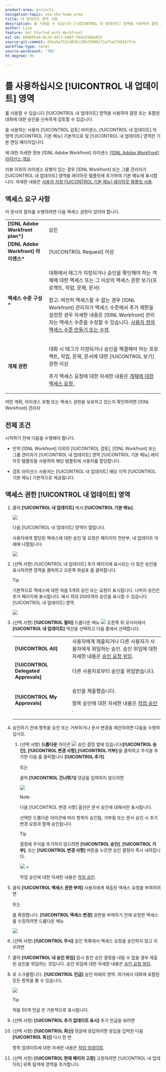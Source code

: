 ```yaml
---
product-area: projects
navigation-topic: use-the-home-area
title: 내 업데이트 영역 사용
description: 를 사용할 수 있습니다 [!UICONTROL 내 업데이트] 영역을 사용하여 결정 또는 포함된 대화에 대한 승인을 신속하게 검토할 수 있습니다.
author: Lisa
feature: Get Started with Workfront
exl-id: 809605a0-8c24-4873-b98f-504a158be022
source-git-commit: d1babaf52c4035c20bf3990272af5a2f401b7fcb
workflow-type: tm+mt
source-wordcount: '765'
ht-degree: 0%

---
```


# 를 사용하십시오 [!UICONTROL 내 업데이트] 영역

<!--
<p data-mc-conditions="QuicksilverOrClassic.Draft mode">(NOTE: there is a similar article like this in the "My Work" folder that is conditioned for Classic only)</p>
-->

를 사용할 수 있습니다 [!UICONTROL 내 업데이트] 영역을 사용하여 결정 또는 포함된 대화에 대한 승인을 신속하게 검토할 수 있습니다.

을 사용하는 사용자 [!UICONTROL 검토] 라이센스, [!UICONTROL 내 업데이트] 의 영역 [!UICONTROL 기본 메뉴] 기본적으로 및 [!UICONTROL 내 업데이트] 영역은 기본 랜딩 페이지입니다.

에 대한 자세한 정보 [!DNL Adobe Workfront] 라이센스 [[!DNL Adobe Workfront] 라이선스 개요](../../../administration-and-setup/add-users/access-levels-and-object-permissions/wf-licenses.md).

리뷰 이외의 라이센스 유형이 있는 경우 [!DNL Workfront] 또는 그룹 관리자가 [!UICONTROL 내 업데이트] 영역을 레이아웃 템플릿에 추가하여 기본 메뉴에 표시합니다. 자세한 내용은 [사용자 지정 [!UICONTROL 기본 메뉴] 레이아웃 템플릿 사용](../../../administration-and-setup/customize-workfront/use-layout-templates/customize-main-menu.md).

## 액세스 요구 사항

이 문서의 절차를 수행하려면 다음 액세스 권한이 있어야 합니다.

<table style="table-layout:auto"> 
 <col> 
 <col> 
 <tbody> 
  <tr> 
   <td role="rowheader"><strong>[!DNL Adobe Workfront plan*]</strong></td> 
   <td> <p>모든</p> </td> 
  </tr> 
  <tr> 
   <td role="rowheader"><strong>[!DNL Adobe Workfront] 라이센스*</strong></td> 
   <td> <p>[!UICONTROL Request] 이상</p> </td> 
  </tr> 
  <tr> 
   <td role="rowheader"><strong>액세스 수준 구성*</strong></td> 
   <td> <p>대화에서 태그가 지정되거나 승인을 확인해야 하는 객체에 대한 액세스 또는 그 이상의 액세스 권한 보기(프로젝트, 작업, 문제, 문서)</p> <p>참고: 여전히 액세스할 수 없는 경우 [!DNL Workfront] 관리자가 액세스 수준에서 추가 제한을 설정한 경우 자세한 내용은 [!DNL Workfront] 관리자는 액세스 수준을 수정할 수 있습니다. <a href="../../../administration-and-setup/add-users/configure-and-grant-access/create-modify-access-levels.md" class="MCXref xref">사용자 정의 액세스 수준 만들기 또는 수정</a>.</p> </td> 
  </tr> 
  <tr> 
   <td role="rowheader"><strong>개체 권한</strong></td> 
   <td> <p>대화 시 태그가 지정되거나 승인을 해결해야 하는 프로젝트, 작업, 문제, 문서에 대한 [!UICONTROL 보기] 권한 이상</p> <p>추가 액세스 요청에 대한 자세한 내용은 <a href="../../../workfront-basics/grant-and-request-access-to-objects/request-access.md" class="MCXref xref">개체에 대한 액세스 요청 </a>.</p> </td> 
  </tr> 
 </tbody> 
</table>

어떤 계획, 라이센스 유형 또는 액세스 권한을 보유하고 있는지 확인하려면 [!DNL Workfront] 관리자

## 전제 조건

시작하기 전에 다음을 수행해야 합니다.

* 만약 [!DNL Workfront] 이외의 [!UICONTROL 검토], [!DNL Workfront] 또는 그룹 관리자가 [!UICONTROL 내 업데이트] 영역 [!UICONTROL 기본 메뉴] 레이아웃 템플릿을 사용하여 해당 템플릿에 사용자를 할당합니다.

* 검토 라이선스 사용자는 [!UICONTROL 내 업데이트] 해당 지역 [!UICONTROL 기본 메뉴] 기본적으로 제공됩니다.

## 액세스 권한 [!UICONTROL 내 업데이트] 영역

1. 클릭 **[!UICONTROL 내 업데이트]** 에서 **[!UICONTROL 기본 메뉴]**.

   ![](assets/access-my-updates-from-main-menu-reviewer-user-nwe-350x294.png)

   다음 [!UICONTROL 내 업데이트] 영역이 열립니다.

   사용자에게 할당된 액세스에 대한 승인 및 요청은 페이지의 전반부, 내 업데이트 아래에 나열됩니다.

   ![](assets/my-updates-mentions-for-reviwers-nwe-350x418.png)

1. (선택 사항) [!UICONTROL 내 업데이트] 추가 페이지에 표시되는 더 많은 승인을 표시하려면 영역을 클릭하고 오른쪽 화살표 를 클릭합니다.

   >[!TIP]
   >
   >기본적으로 액세스에 대한 처음 5개의 승인 또는 요청이 표시됩니다. 나머지 승인은 추가 페이지에 표시됩니다. 에서 최대 2000개의 승인을 표시할 수 있습니다 [!UICONTROL 내 업데이트] 영역.

   ![](assets/pagination-for-my-updates-page-highlighted-nwe-350x78.png)

1. (선택 사항) **[!UICONTROL 필터]** 드롭다운 메뉴 ![](assets/filter-nwepng.png) 오른쪽 위 모서리에서 **[!UICONTROL 내 업데이트]** 섹션을 선택하고 다음 중에서 선택합니다.

   <table style="table-layout:auto"> 
    <col> 
    </col> 
    <col> 
    </col> 
    <tbody> 
     <tr> 
      <td role="rowheader"><strong>[!UICONTROL All]</strong></td> 
      <td>사용자에게 제출되거나 다른 사용자가 사용자에게 위임하는 승인. 승인 위임에 대한 자세한 내용은 <a href="../../../review-and-approve-work/manage-approvals/delegate-approval-requests.md" class="MCXref xref">승인 요청 위임</a>. </td> 
     </tr> 
     <tr> 
      <td role="rowheader"><strong>[!UICONTROL Delegated Approvals]</strong></td> 
      <td>다른 사용자로부터 승인을 위임받습니다. </td> 
     </tr> 
     <tr> 
      <td role="rowheader"><strong>[!UICONTROL My Approvals]</strong></td> 
      <td> <p>승인을 제출했습니다. </p> <p>항목 승인에 대한 자세한 내용은 <a href="../../../review-and-approve-work/manage-approvals/approving-work.md" class="MCXref xref">작업 승인 </a>.</p> </td> 
     </tr> 
    </tbody> 
   </table>

1. 승인하기 전에 항목을 승인 또는 거부하거나 문서 변경을 제안하려면 다음을 수행하십시오.

   1. (선택 사항) **드롭다운** 아이콘 ![](assets/down-arrow-blue.png) 승인 결정 옆에 있습니다(**[!UICONTROL 승인]**, **[!UICONTROL 변경 사항]**,**[!UICONTROL 거부]**)을 클릭하고 주석을 추가한 다음 를 클릭합니다 **[!UICONTROL 추가]**.

      또는

      클릭 **[!UICONTROL 건너뛰기]** 댓글을 입력하지 않으려면

      ![](assets/approval-decision-buttons-in-my-updates-with-comment-box-nwe-350x183.png)

      >[!NOTE]
      >
      >다음 [!UICONTROL 변경 사항] 옵션은 문서 승인에 대해서만 표시됩니다.

      선택한 드롭다운 아이콘에 따라 항목이 승인됨, 거부됨 또는 문서 승인 시 추가 변경 요청과 함께 승인됩니다.

      >[!TIP]
      >
      >결정에 주석을 추가하지 않으려면 **[!UICONTROL 승인]**, **[!UICONTROL 거부]**, 또는 **[!UICONTROL 변경 사항]** 버튼을 누르면 승인 결정이 즉시 내려집니다.
      >
      >
      >![](assets/approval-decision-buttons-in-my-updates-nwe-350x169.png)      >

      작업 승인에 대한 자세한 내용은 [작업 승인](../../../review-and-approve-work/manage-approvals/approving-work.md).

1. 클릭 **[!UICONTROL 액세스 권한 부여]** 사용자에게 제출된 액세스 요청을 부여하려면

   또는

   를 확장합니다. **[!UICONTROL 액세스 변경]** 권한을 부여하기 전에 요청한 액세스를 수정하려면 드롭다운 메뉴

   ![](assets/grant-access-button-in-my-updates-nwe-350x224.png)

1. (선택 사항) **[!UICONTROL 무시]** 승인 목록에서 액세스 요청을 승인하지 않고 지우려면
1. 클릭 **[!UICONTROL 내 승인 위임]** 잠시 동안 승인 결정을 내릴 수 없을 경우 제출된 승인을 위임하는 것입니다. 승인 위임에 대한 자세한 내용은 [승인 요청 위임](../../../review-and-approve-work/manage-approvals/delegate-approval-requests.md).
1. 로 스크롤합니다. **[!UICONTROL 언급]** 승인 아래의 영역. 여기에서 대화에 포함된 모든 항목을 볼 수 있습니다.

   ![](assets/mentions-area-for-reviewers-nwe-350x191.png)

   >[!TIP]
   >
   >처음 50개 언급 은 기본적으로 표시됩니다.

1. (선택 사항) **[!UICONTROL 추가 업데이트 표시]** 추가 언급을 보려면
1. (선택 사항) **[!UICONTROL 회신]** 댓글에 응답하려면 응답을 입력한 다음 **[!UICONTROL 회신]** 다시 한 번

   항목 업데이트에 대한 자세한 내용은 [작업 업데이트](../../../workfront-basics/updating-work-items-and-viewing-updates/update-work.md).

1. (선택 사항) **[!UICONTROL 현재 페이지 고정]** 고정하려면 [!UICONTROL 내 업데이트] 위쪽 탐색에 영역을 추가합니다.
